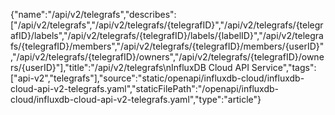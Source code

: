 {"name":"/api/v2/telegrafs","describes":["/api/v2/telegrafs","/api/v2/telegrafs/{telegrafID}","/api/v2/telegrafs/{telegrafID}/labels","/api/v2/telegrafs/{telegrafID}/labels/{labelID}","/api/v2/telegrafs/{telegrafID}/members","/api/v2/telegrafs/{telegrafID}/members/{userID}","/api/v2/telegrafs/{telegrafID}/owners","/api/v2/telegrafs/{telegrafID}/owners/{userID}"],"title":"/api/v2/telegrafs\nInfluxDB Cloud API Service","tags":["api-v2","telegrafs"],"source":"static/openapi/influxdb-cloud/influxdb-cloud-api-v2-telegrafs.yaml","staticFilePath":"/openapi/influxdb-cloud/influxdb-cloud-api-v2-telegrafs.yaml","type":"article"}
